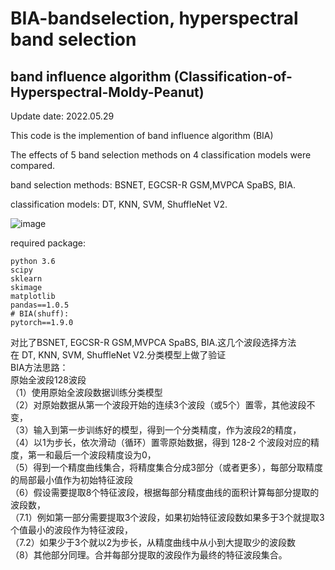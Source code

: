 # BIA-bandselection, hyperspectral band selection

## band influence algorithm (Classification-of-Hyperspectral-Moldy-Peanut)

Update date: 2022.05.29

This code is the implemention of band influence algorithm (BIA)


The effects of 5 band selection methods on 4 classification models were compared.

band selection methods: BSNET, EGCSR-R GSM,MVPCA SpaBS, BIA.

classification models: DT, KNN,  SVM, ShuffleNet V2.

![image](https://github.com/mepleleo/BIA-bandselection/blob/main/BIA_.png)


required package:

```
python 3.6
scipy
sklearn
skimage
matplotlib
pandas==1.0.5
# BIA(shuff):
pytorch==1.9.0
```

对比了BSNET, EGCSR-R GSM,MVPCA SpaBS, BIA.这几个波段选择方法  
在 DT, KNN,  SVM, ShuffleNet V2.分类模型上做了验证  
BIA方法思路：  
原始全波段128波段  
（1）使用原始全波段数据训练分类模型  
（2）对原始数据从第一个波段开始的连续3个波段（或5个）置零，其他波段不变，  
（3）输入到第一步训练好的模型，得到一个分类精度，作为波段2的精度，  
（4）以1为步长，依次滑动（循环）置零原始数据，得到 128-2 个波段对应的精度，第一和最后一个波段精度设为0，  
（5）得到一个精度曲线集合，将精度集合分成3部分（或者更多），每部分取精度的局部最小值作为初始特征波段  
（6）假设需要提取8个特征波段，根据每部分精度曲线的面积计算每部分提取的波段数，  
（7.1）例如第一部分需要提取3个波段，如果初始特征波段数如果多于3个就提取3个值最小的波段作为特征波段，  
（7.2）如果少于3个就以2为步长，从精度曲线中从小到大提取少的波段数  
（8）其他部分同理。合并每部分提取的波段作为最终的特征波段集合。  



